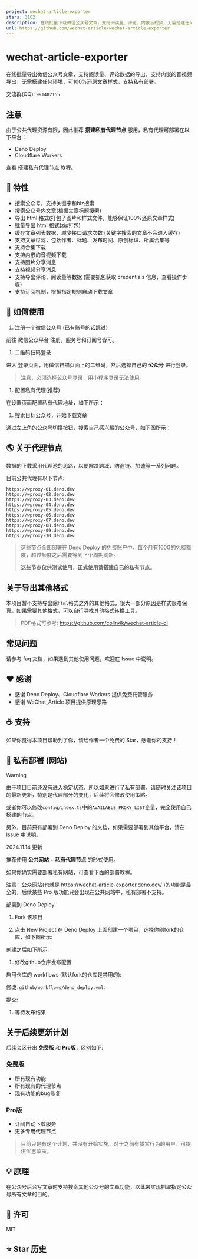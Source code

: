 ```yaml
---
project: wechat-article-exporter
stars: 3162
description: 在线批量下载微信公众号文章，支持阅读量、评论、内嵌音视频，无需搭建任何环境，可100%还原文章样式，支持私有部署
url: https://github.com/wechat-article/wechat-article-exporter
---
```


wechat-article-exporter
=======================

在线批量导出微信公众号文章，支持阅读量、评论数据的导出，支持内嵌的音视频导出，无需搭建任何环境，可100%还原文章样式，支持私有部署。

交流群(QQ): `991482155`

注意
--

由于公共代理资源有限，因此推荐 **搭建私有代理节点** 服用，私有代理可部署在以下平台：

-   Deno Deploy
-   Cloudflare Workers

查看 搭建私有代理节点 教程。

🎯 特性
-----

-   搜索公众号，支持关键字和biz搜索
-   搜索公众号内文章(根据文章标题搜索)
-   导出 html 格式(打包了图片和样式文件，能够保证100%还原文章样式)
-   批量导出 html 格式(zip打包)
-   缓存文章列表数据，减少接口请求次数 (关键字搜索的文章不会进入缓存)
-   支持文章过滤，包括作者、标题、发布时间、原创标识、所属合集等
-   支持合集下载
-   支持内嵌的音视频下载
-   支持图片分享消息
-   支持视频分享消息
-   支持导出评论、阅读量等数据 (需要抓包获取 credentials 信息，查看操作步骤)
-   支持订阅机制，根据指定规则自动下载文章

🔨 如何使用
-------

1.  注册一个微信公众号 (已有账号的话跳过)

前往 微信公众平台 注册，服务号和订阅号皆可。

1.  二维码扫码登录

进入 登录页面，用微信扫描页面上的二维码，然后选择自己的 **公众号** 进行登录。

> 注意，必须选择公众号登录，用小程序登录无法使用。

1.  配置私有代理(推荐)

在设置页面配置私有代理地址，如下所示：

1.  搜索目标公众号，开始下载文章

通过左上角的公众号切换按钮，搜索自己感兴趣的公众号，如下图所示：

🌎 关于代理节点
---------

数据的下载采用代理池的思路，以便解决跨域、防盗链、加速等一系列问题。

目前公共代理有以下节点:

```
https://wproxy-01.deno.dev
https://wproxy-02.deno.dev
https://wproxy-03.deno.dev
https://wproxy-04.deno.dev
https://wproxy-05.deno.dev
https://wproxy-06.deno.dev
https://wproxy-07.deno.dev
https://wproxy-08.deno.dev
https://wproxy-09.deno.dev
https://wproxy-10.deno.dev
```

> 这些节点全部部署在 Deno Deploy 的免费账户中，每个月有100G的免费额度，超过额度之后需要等到下个周期刷新。
> 
> **这些节点仅供测试使用，正式使用请搭建自己的私有节点。**

关于导出其他格式
--------

本项目暂不支持导出除`html`格式之外的其他格式，很大一部分原因是样式很难保真。如果需要其他格式，可以自行寻找其他格式转换工具。

> PDF格式可参考: https://github.com/colin4k/wechat-article-dl

常见问题
----

请参考 faq 文档，如果遇到其他使用问题，欢迎在 Issue 中说明。

❤️ 感谢
-----

-   感谢 Deno Deploy、Cloudflare Workers 提供免费托管服务
-   感谢 WeChat\_Article 项目提供原理思路

☕ 支持
----

如果你觉得本项目帮助到了你，请给作者一个免费的 Star，感谢你的支持！

🚀 私有部署 (网站)
------------

Warning

由于项目目前还没有进入稳定状态，所以如果进行了私有部署，请随时关注该项目的最新更新，特别是代理部分的变化，后续将会修改使用策略。

或者你可以修改`config/index.ts`中的`AVAILABLE_PROXY_LIST`变量，完全使用自己搭建的节点。

另外，目前只有部署到 Deno Deploy 的文档，如果需要部署到其他平台，请在 Issue 中说明。

2024.11.14 更新

推荐使用 **公共网站** + **私有代理节点** 的形式使用。

如果你确实需要部署私有网站，可查看下面的部署教程。

注意：公众网站(也就是 https://wechat-article-exporter.deno.dev/ )的功能是最全的，后续某些 Pro 版功能只会出现在公共网站中，私有部署不支持。

部署到 Deno Deploy

1.  Fork 该项目

1.  点击 New Project 在 Deno Deploy 上面创建一个项目，选择你刚fork的仓库，如下图所示:

创建之后如下所示:

1.  修改github仓库发布配置

启用仓库的 workflows (默认fork的仓库是禁用的):

修改`.github/workflows/deno_deploy.yml`:

提交:

1.  等待发布结果

关于后续更新计划
--------

后续会区分出 **免费版** 和 **Pro版**，区别如下:

### 免费版

-   所有现有功能
-   所有现有的代理节点
-   现有功能的bug修复

### Pro版

-   订阅自动下载服务
-   更多专用代理节点

> 目前只是有这个计划，并没有开始实施。对于之前有赞赏行为的用户，可提供优惠政策。

💡 原理
-----

在公众号后台写文章时支持搜索其他公众号的文章功能，以此来实现抓取指定公众号所有文章的目的。

📝 许可
-----

MIT

⭐ Star 历史
---------
